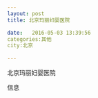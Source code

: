 ```yaml
--- 
layout: post 
title: 北京玛丽妇婴医院

date:   2016-05-03 13:39:56 
categories:其他  
city:北京
  
--- 
```

   
北京玛丽妇婴医院

信息

